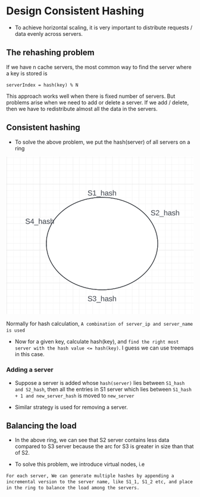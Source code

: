 # Design Consistent Hashing

- To achieve horizontal scaling, it is very important to distribute requests / data evenly across servers.

## The rehashing problem

If we have n cache servers, the most common way to find the server where a key is stored is

```
serverIndex = hash(key) % N
```

This approach works well when there is fixed number of servers. But problems arise when we need to add or delete a server. If we add / delete, then we have to redistribute almost all the data in the servers.

## Consistent hashing
- To solve the above problem, we put the hash(server) of all servers on a ring

![hash_ring_1](images/hash_ring_1.png)

Normally for hash calculation, `A combination of server_ip and server_name is used`

- Now for a given key, calculate hash(key), and `find the right most server with the hash value <= hash(key)`. I guess we can use treemaps in this case.

### Adding a server
- Suppose a server is added whose `hash(server)` lies between `S1_hash and S2_hash`, then all the entries in S1 server which lies between `S1_hash + 1 and new_server_hash` is moved to `new_server`

- Similar strategy is used for removing a server.

## Balancing the load
- In the above ring, we can see that S2 server contains less data compared to S3 server because the arc for S3 is greater in size than that of S2.

- To solve this problem, we introduce virtual nodes, i.e
```
For each server, We can generate multiple hashes by appending a incremental version to the server name, like S1_1, S1_2 etc, and place in the ring to balance the load among the servers.
```